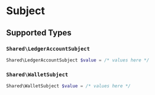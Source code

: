 # Subject


## Supported Types

### `Shared\LedgerAccountSubject`

```php
Shared\LedgerAccountSubject $value = /* values here */
```

### `Shared\WalletSubject`

```php
Shared\WalletSubject $value = /* values here */
```

